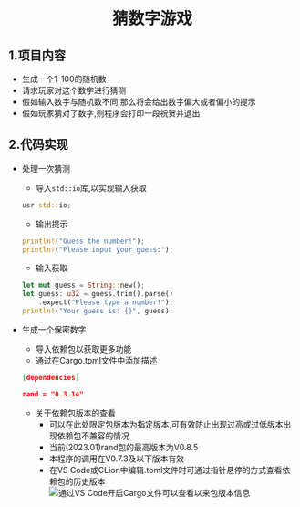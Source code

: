 <div align="center">

# **猜数字游戏**</div>

## **1.项目内容**
* 生成一个1-100的随机数<br>
* 请求玩家对这个数字进行猜测<br>
* 假如输入数字与随机数不同,那么将会给出数字偏大或者偏小的提示<br>
* 假如玩家猜对了数字,则程序会打印一段祝贺并退出<br>

## **2.代码实现**
* 处理一次猜测<br>
    * 导入`std::io`库,以实现输入获取<br>
    ```rust
    usr std::io;
    ```

    * 输出提示<br>
    ```rust
    println!("Guess the number!");
    println!("Please input your guess:");
    ```

    * 输入获取<br>
    ```rust
    let mut guess = String::new();
    let guess: u32 = guess.trim().parse()
        .expect("Please type a number!");
    println!("Your guess is: {}", guess);
    ```

* 生成一个保密数字<br>
    * 导入依赖包以获取更多功能<br>
    * 通过在Cargo.toml文件中添加描述<br>
    <!---toml-->
    ```json
    [dependencies]

    rand = "0.3.14"
    ```
    * 关于依赖包版本的查看<br>
        * 可以在此处限定包版本为指定版本,可有效防止出现过高或过低版本出现依赖包不兼容的情况<br>
        * 当前(2023.01)rand包的最高版本为V0.8.5<br>
        * 本程序的调用在V0.7.3及以下版本有效<br>
        * 在VS Code或CLion中编辑.toml文件时可通过指针悬停的方式查看依赖包的历史版本<br>
        ![通过VS Code开启Cargo文件可以查看以来包版本信息](https://p.ipic.vip/ac6q7j.png "VS Code打开Cargo.toml文件")
